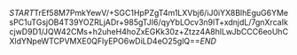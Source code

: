 $START$TrEf58M7PmkYewV/+SGC1HpPZgT4m1LXVbj6/iJ0iYX8BlhEguG6YMesPC1uTGsjOB4T39YOZRLjADr+985gTJI6/qyYbLOcv3n9lT+xdnjdL/7gnXrcaIkcjwD9D1/JQW42CMs+h2uheH4hoZxEGKk30z+Ztzz4A8hlLwJbCCC6eoUhCXldYNpeWTCPVMXE0QFlyEPO6wDiLD4eO25glQ==$END$